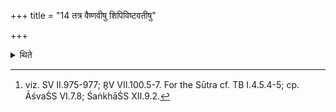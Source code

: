 +++
title = "14 तत्र वैष्णवीषु शिपिविष्टवतीषु"

+++

<details><summary>थिते</summary>

14. There (i.e. in the last case), they should praise-sing in the Brhat or Gaurivita (-saman) on the verses[^1] refering to Viṣṇu, containing the word śipiviṣṭa.  

[^1]: viz. SV II.975-977; R̥V VII.100.5-7. For the Sūtra cf. TB I.4.5.4-5; cp. ĀśvaŚS VI.7.8; ŚaṅkhāŚS XII.9.2.  

</details>
